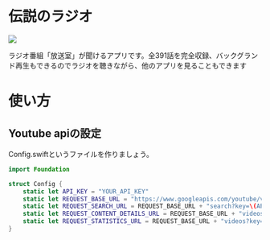 # 伝説のラジオ
![](https://raw.githubusercontent.com/naoyashiga/LegendRadio/master/demo.gif)

ラジオ番組「放送室」が聞けるアプリです。全391話を完全収録、バックグランド再生もできるのでラジオを聴きながら、他のアプリを見ることもできます

# 使い方
## Youtube apiの設定
Config.swiftというファイルを作りましょう。
```swift
import Foundation

struct Config {
    static let API_KEY = "YOUR_API_KEY"
    static let REQUEST_BASE_URL = "https://www.googleapis.com/youtube/v3/"
    static let REQUEST_SEARCH_URL = REQUEST_BASE_URL + "search?key=\(API_KEY)&"
    static let REQUEST_CONTENT_DETAILS_URL = REQUEST_BASE_URL + "videos?key=\(API_KEY)&part=contentDetails&"
    static let REQUEST_STATISTICS_URL = REQUEST_BASE_URL + "videos?key=\(API_KEY)&part=statistics&"
}
```
